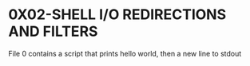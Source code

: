 # 0X02-SHELL I/O REDIRECTIONS AND FILTERS
File 0 contains a script that prints hello world, then a new line to stdout
